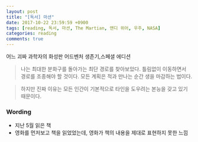 ```yaml
---
layout: post
title: "[독서] 마션"
date: 2017-10-22 23:59:59 +0900
tags: [reading, 독서, 마션, The Martian, 앤디 위어, 우주, NASA]
categories: reading
comments: true
---
```

어느 괴짜 과학자의 화성판 어드벤처 생존기,스페셜 에디션

> 나는 최대한 분화구를 돌아가는 최단 경로를 찾아보았다. 틀림없이 이동하면서 경로를 조종해야 할 것이다. 모든 계획은 적과 만나는 순간 생을 마감하는 법이다.

> 하지만 진짜 이유는 모든 인간이 기본적으로 타인을 도우려는 본능을 갖고 있기 때문이다.


### Wording
* 지난 5월 읽은 책
* 영화를 먼저보고 책을 읽었었는데, 영화가 책의 내용을 제대로 표현하지 못한 느낌